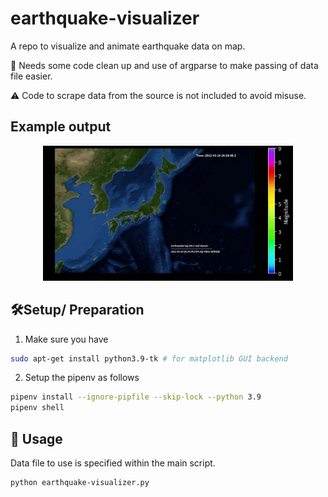 # earthquake-visualizer

A repo to visualize and animate earthquake data on map.

:broom: Needs some code clean up and use of argparse to make passing of data file easier.

:warning: Code to scrape data from the source is not included to avoid misuse.

## Example output

<p align="center">
  <img src="./readme_images/quake.gif" width="400" />
</p>

## :hammer_and_wrench:Setup/ Preparation
1) Make sure you have
```bash
sudo apt-get install python3.9-tk # for matplotlib GUI backend
```
2) Setup the pipenv as follows
```bash
pipenv install --ignore-pipfile --skip-lock --python 3.9
pipenv shell
```

## :rocket: Usage
Data file to use is specified within the main script.
```bash
python earthquake-visualizer.py
```
